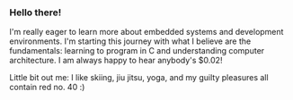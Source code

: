 ### Hello there!

I'm really eager to learn more about embedded systems and development environments.  I'm starting this journey with what I believe are the fundamentals: learning to program in C and understanding computer architecture.  I am always happy to hear anybody's $0.02!

Little bit out me: I like skiing, jiu jitsu, yoga, and my guilty pleasures all contain red no. 40 :)

<!--
**red40jen/red40jen** is a ✨ _special_ ✨ repository because its `README.md` (this file) appears on your GitHub profile.

Here are some ideas to get you started:

- 🔭 I’m currently working on ...
- 🌱 I’m currently learning ...
- 👯 I’m looking to collaborate on ...
- 🤔 I’m looking for help with ...
- 💬 Ask me about ...
- 📫 How to reach me: ...
- 😄 Pronouns: ...
- ⚡ Fun fact: ...
-->
